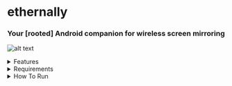 # ethernally

### Your [rooted] Android companion for wireless screen mirroring

![alt text](https://i.imgur.com/0DEj5A8.png)

<details>
  <summary>Features</summary>
  
* Automatically adds wifi adb connection capability at boot
* Connects through adb via WiFi
* Remembers last known working WiFi IP for fast connection
* Mirrors your screen wirelessly with scrcpy
* Drops you to a wireless shell on the device
* Works in Linux and in Windows via cygwin or WSL (Windows Subsystem for Linux)
* Tackles all scenarios that could get you into issues. It even finds a way when wifi is turned off
</details>


<details>
<summary>Requirements</summary> 

* scrpy installed or set to system PATH (clone from: https://github.com/Genymobile/scrcpy)
* requires the android to be rooted (you can use magisk). This is required to permanently set Android props to allow WiFi adb connections at all times
* It might ask to plug USB cable (device-PC) for resolving potential connectivity issues in USB debugging mode
</details>

<details>
  <summary>How To Run</summary> 
  
```
dos2unix ethernally.sh #might be needed to convert line endings to unix format
chmod +x ethernally.sh #make the script executable
```
>simply run the script from its folder and follow the wizzard guide
```
./ethernally.sh
```
  </details>
